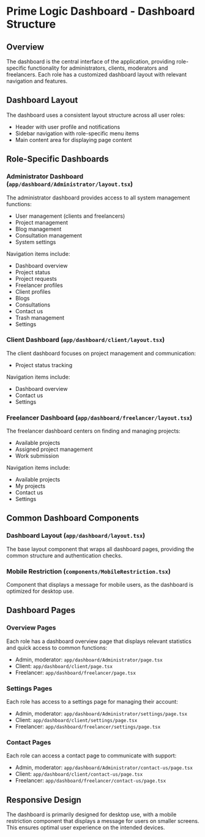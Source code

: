 # Prime Logic Dashboard - Dashboard Structure

## Overview

The dashboard is the central interface of the application, providing role-specific functionality for administrators, clients, moderators and freelancers. Each role has a customized dashboard layout with relevant navigation and features.

## Dashboard Layout

The dashboard uses a consistent layout structure across all user roles:

- Header with user profile and notifications
- Sidebar navigation with role-specific menu items
- Main content area for displaying page content

## Role-Specific Dashboards

### Administrator Dashboard (`app/dashboard/Administrator/layout.tsx`)

The administrator dashboard provides access to all system management functions:

- User management (clients and freelancers)
- Project management
- Blog management
- Consultation management
- System settings

Navigation items include:
- Dashboard overview
- Project status
- Project requests
- Freelancer profiles
- Client profiles
- Blogs
- Consultations
- Contact us
- Trash management
- Settings

### Client Dashboard (`app/dashboard/client/layout.tsx`)

The client dashboard focuses on project management and communication:

- Project status tracking

Navigation items include:
- Dashboard overview
- Contact us
- Settings

### Freelancer Dashboard (`app/dashboard/freelancer/layout.tsx`)

The freelancer dashboard centers on finding and managing projects:

- Available projects
- Assigned project management
- Work submission

Navigation items include:
- Available projects
- My projects
- Contact us
- Settings

## Common Dashboard Components

### Dashboard Layout (`app/dashboard/layout.tsx`)

The base layout component that wraps all dashboard pages, providing the common structure and authentication checks.

### Mobile Restriction (`components/MobileRestriction.tsx`)

Component that displays a message for mobile users, as the dashboard is optimized for desktop use.

## Dashboard Pages

### Overview Pages

Each role has a dashboard overview page that displays relevant statistics and quick access to common functions:

- Admin, moderator: `app/dashboard/Administrator/page.tsx`
- Client: `app/dashboard/client/page.tsx`
- Freelancer: `app/dashboard/freelancer/page.tsx`

### Settings Pages

Each role has access to a settings page for managing their account:

- Admin, moderator: `app/dashboard/Administrator/settings/page.tsx`
- Client: `app/dashboard/client/settings/page.tsx`
- Freelancer: `app/dashboard/freelancer/settings/page.tsx`

### Contact Pages

Each role can access a contact page to communicate with support:

- Admin, moderator: `app/dashboard/Administrator/contact-us/page.tsx`
- Client: `app/dashboard/client/contact-us/page.tsx`
- Freelancer: `app/dashboard/freelancer/contact-us/page.tsx`

## Responsive Design

The dashboard is primarily designed for desktop use, with a mobile restriction component that displays a message for users on smaller screens. This ensures optimal user experience on the intended devices.
